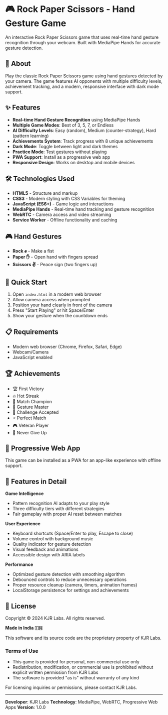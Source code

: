 # 🎮 Rock Paper Scissors - Hand Gesture Game

An interactive Rock Paper Scissors game that uses real-time hand gesture recognition through your webcam. Built with MediaPipe Hands for accurate gesture detection.

## 🎯 About

Play the classic Rock Paper Scissors game using hand gestures detected by your camera. The game features AI opponents with multiple difficulty levels, achievement tracking, and a modern, responsive interface with dark mode support.

## ✨ Features

- **Real-time Hand Gesture Recognition** using MediaPipe Hands
- **Multiple Game Modes**: Best of 3, 5, 7, or Endless
- **AI Difficulty Levels**: Easy (random), Medium (counter-strategy), Hard (pattern learning)
- **Achievements System**: Track progress with 8 unique achievements
- **Dark Mode**: Toggle between light and dark themes
- **Practice Mode**: Test gestures without playing
- **PWA Support**: Install as a progressive web app
- **Responsive Design**: Works on desktop and mobile devices

## 🛠️ Technologies Used

- **HTML5** - Structure and markup
- **CSS3** - Modern styling with CSS Variables for theming
- **JavaScript (ES6+)** - Game logic and interactions
- **MediaPipe Hands** - Real-time hand tracking and gesture recognition
- **WebRTC** - Camera access and video streaming
- **Service Worker** - Offline functionality and caching

## 🎮 Hand Gestures

- **Rock ✊** - Make a fist
- **Paper ✋** - Open hand with fingers spread
- **Scissors ✌️** - Peace sign (two fingers up)

## 🚀 Quick Start

1. Open `index.html` in a modern web browser
2. Allow camera access when prompted
3. Position your hand clearly in front of the camera
4. Press "Start Playing" or hit Space/Enter
5. Show your gesture when the countdown ends

## 📋 Requirements

- Modern web browser (Chrome, Firefox, Safari, Edge)
- Webcam/Camera
- JavaScript enabled

## 🏆 Achievements

- 🏆 First Victory
- 🔥 Hot Streak
- 👑 Match Champion
- 🎯 Gesture Master
- 💪 Challenge Accepted
- ⭐ Perfect Match
- 🎮 Veteran Player
- 💫 Never Give Up

## 📱 Progressive Web App

This game can be installed as a PWA for an app-like experience with offline support.

## 🎨 Features in Detail

**Game Intelligence**
- Pattern recognition AI adapts to your play style
- Three difficulty tiers with different strategies
- Fair gameplay with proper AI reset between matches

**User Experience**
- Keyboard shortcuts (Space/Enter to play, Escape to close)
- Volume control with background music
- Quality indicator for gesture detection
- Visual feedback and animations
- Accessible design with ARIA labels

**Performance**
- Optimized gesture detection with smoothing algorithm
- Debounced controls to reduce unnecessary operations
- Proper resource cleanup (camera, timers, animation frames)
- LocalStorage persistence for settings and achievements

## 📄 License

Copyright © 2024 KJR Labs. All rights reserved.

**Made in India 🇮🇳**

This software and its source code are the proprietary property of KJR Labs.

### Terms of Use

- This game is provided for personal, non-commercial use only
- Redistribution, modification, or commercial use is prohibited without explicit written permission from KJR Labs
- The software is provided "as is" without warranty of any kind

For licensing inquiries or permissions, please contact KJR Labs.

---

**Developer**: KJR Labs
**Technology**: MediaPipe, WebRTC, Progressive Web Apps
**Version**: 1.0.0
